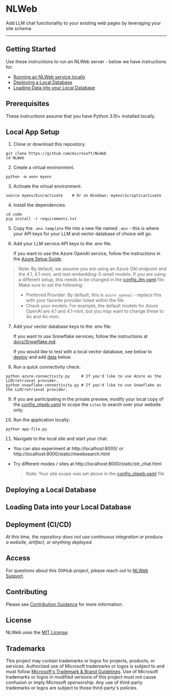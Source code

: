 # NLWeb

Add LLM chat functionality to your existing web pages by leveraging your site schema

-----------------------------------------------------------------

## Getting Started

Use these instructions to run an NLWeb server - below we have instructions for:
- [Running an NLWeb service locally](#local-app-setup)
- [Deploying a Local Database](#deploying-a-local-database)
- [Loading Data into your Local Database](#loading-data-into-your-local-database)


## Prerequisites

These instructions assume that you have Python 3.10+ installed locally.


## Local App Setup

1. Clone or download this repository.
```
git clone https://github.com/microsoft/NLWeb
cd NLWeb
```

2. Create a virtual environment. 
```
python -m venv myenv
```

3. Activate the virtual environment.   
```
source myenv/bin/activate    # Or on Windows: myenv\Scripts\activate
```

4. Install the dependencies.
```
cd code
pip install -r requirements.txt
```
5. Copy the `.env.template` file into a new file named `.env` - this is where your API keys for your LLM and vector database of choice will go.

6. Add your LLM service API keys to the .env file.  

   If you want to use the Azure OpenAI service, follow the instructions in the [Azure Setup Guide](/docs/Azure.md).

> Note: By default, we assume you are using an Azure OAI endpoint and the 4.1, 4.1-mini, and text-embedding-3-small models.  If you are using a different setup, this needs to be changed in the [config_llm.yaml](code\config\config_llm.yaml) file. Make sure to set the following:
   > - Preferred Provider:  By default, this is `azure_openai` - replace this with your favorite provider listed within the file.
   > - Check your models:  For example, the default models for Azure OpenAI are 4.1 and 4.1-mini, but you may want to change these to 4o and 4o-mini.

7. Add your vector database keys to the .env file.

   If you want to use Snowflake services, follow the instructions at [docs/Snowflake.md](docs/Snowflake.md).

   If you would like to test with a local vector database, see below to [deploy](#deploying-a-local-database) and add [data](#loading-data-into-your-local-database) below.

8. Run a quick connectivity check:
```
python azure-connectivity.py     # If you'd like to use Azure as the LLM/retrieval provider.
python snowflake-connectivity.py # If you'd like to use Snowflake as the LLM/retrieval provider.
```

9. If you are participating in the private preview, modify your local copy of the [config_nlweb.yaml](code\config\config_nlweb.yaml) to scope the `sites` to search over your website only.

10. Run the application locally:
```
python app-file.py
```

11. Navigate to the local site and start your chat:
- You can also experiment at http://localhost:8000/ or http://localhost:8000/static/nlwebsearch.html 
- Try different modes / sites at http://localhost:8000/static/str_chat.html

   > Note: Your site scope was set above in the [config_nlweb.yaml](code\config\config_nlweb.yaml) file

## Deploying a Local Database


## Loading Data into your Local Database


## Deployment (CI/CD)

_At this time, the repository does not use continuous integration or produce a website, artifact, or anything deployed._

## Access

For questions about this GitHub project, please reach out to [NLWeb Support](mailto:NLWebSup@microsoft.com).

## Contributing

Please see [Contribution Guidance](CONTRIBUTING.md) for more information.

## License 

NLWeb uses the [MIT License](LICENSE).

## Trademarks

This project may contain trademarks or logos for projects, products, or services. Authorized use of Microsoft 
trademarks or logos is subject to and must follow 
[Microsoft's Trademark & Brand Guidelines](https://www.microsoft.com/en-us/legal/intellectualproperty/trademarks/usage/general).
Use of Microsoft trademarks or logos in modified versions of this project must not cause confusion or imply Microsoft sponsorship.
Any use of third-party trademarks or logos are subject to those third-party's policies.
